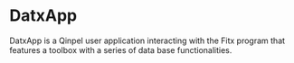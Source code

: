 # DatxApp

DatxApp is a Qinpel user application interacting with the Fitx program that features a toolbox with a series of data base functionalities.
